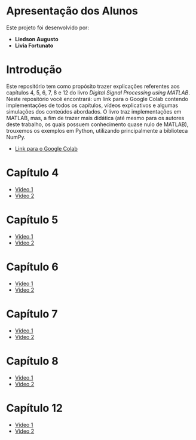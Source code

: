 # Apresentação dos Alunos

Este projeto foi desenvolvido por:

- **Liedson Augusto**
- **Livia Fortunato**

# Introdução

Este repositório tem como propósito trazer explicações referentes aos capítulos 4, 5, 6, 7, 8 e 12 do livro *Digital Signal Processing using MATLAB*. Neste repositório você encontrará: um link para o Google Colab contendo implementações de todos os capítulos, vídeos explicativos e algumas simulações dos conteúdos abordados. O livro traz implementações em MATLAB, mas, a fim de trazer mais didática (até mesmo para os autores deste trabalho, os quais possuem conhecimento quase nulo de MATLAB), trouxemos os exemplos em Python, utilizando principalmente a biblioteca NumPy.

- [Link para o Google Colab](#)

# Capítulo 4

- [Vídeo 1](#)
- [Vídeo 2](#)

# Capítulo 5

- [Vídeo 1](#)
- [Vídeo 2](#)

# Capítulo 6

- [Vídeo 1](#)
- [Vídeo 2](#)

# Capítulo 7

- [Vídeo 1](#)
- [Vídeo 2](#)

# Capítulo 8

- [Vídeo 1](#)
- [Vídeo 2](#)

# Capítulo 12

- [Vídeo 1](#)
- [Vídeo 2](#)
